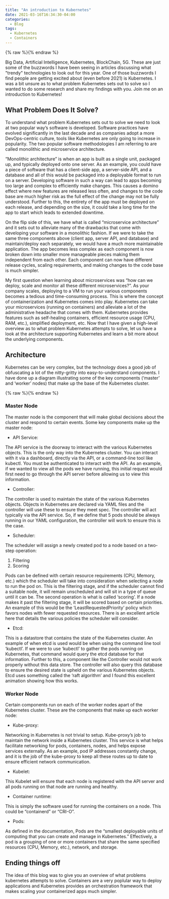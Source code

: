 ```yaml
---
title: "An introduction to Kubernetes"
date: 2021-03-16T16:34:30-04:00
categories:
  - Blog
tags:
  - Kubernetes
  - Containers
---
```


{% raw %}<img src="/blog/assets/images/blog_images/2021-03-16-an-introduction-to-kubernetes/containers.jpeg" alt="">{% endraw %}


Big Data, Artificial Intelligence, Kubernetes, BlockChain, 5G. These are just some of the buzzwords I have been seeing in articles discussing what "trendy" technologies to look out for this year. One of those buzzwords I find people are getting excited about (even before 2021) is Kubernetes. I was a bit unsure as to what problem Kubernetes sets out to solve so I wanted to do some research and share my findings with you. Join me on an introduction to Kubernetes!


## What Problem Does It Solve?


To understand what problem Kubernetes sets out to solve we need to look at two popular way’s software is developed. Software practices have evolved significantly in the last decade and as companies adopt a more DevOps-centric culture, tools like Kubernetes are only going to increase in popularity. The two popular software methodologies I am referring to are called monolithic and microservice architecture.


“Monolithic architecture” is when an app is built as a single unit, packaged up, and typically deployed onto one server. As an example, you could have a piece of software that has a client-side app, a server-side API, and a database and all of this would be packaged into a deployable format to run on a server. Developing software in such a way can lead to apps becoming too large and complex to efficiently make changes. This causes a domino effect where new features are released less often, and changes to the code base are much higher risk as the full effect of the change may not be fully understood. Further to this, the entirety of the app must be deployed on each release, and depending on the size, it could take a long time for the app to start which leads to extended downtime. 


On the flip side of this, we have what is called “microservice architecture” and it sets out to alleviate many of the drawbacks that come with developing your software in a monolithic fashion. If we were to take the same three components above (client app, server API, and database) and maintain/deploy each separately, we would have a much more maintainable application. The app becomes less complex as each component is now broken down into smaller more manageable pieces making them independent from each other. Each component can now have different release cycles, scaling requirements, and making changes to the code base is much simpler.


My first question when learning about microservices was “how can we deploy, scale and monitor all these different microservices?”. As your company scales, deploying to a VM to run your various components becomes a tedious and time-consuming process. This is where the concept of containerization and Kubernetes comes into play.
Kubernetes can take your microservices (running on containers) and alleviate a lot of the administrative headache that comes with them. Kubernetes provides features such as self-healing containers, efficient resource usage (CPU, RAM, etc.), simplified deployment, etc. Now that I have given a high-level overview as to what problem Kubernetes attempts to solve, let us have a look at the architecture supporting Kubernetes and learn a bit more about the underlying components.


## Architecture
Kubernetes can be very complex, but the technology does a good job of obfuscating a lot of the nitty-gritty into easy-to-understand components. I have done up a diagram illustrating some of the key components (‘master’ and ‘worker’ nodes) that make up the base of the Kubernetes cluster. 

{% raw %}<img src="/blog/assets/images/blog_images/2021-03-16-an-introduction-to-kubernetes/architecture.png" alt="">{% endraw %}


### Master Node
The master node is the component that will make global decisions about the cluster and respond to certain events. Some key components make up the master node:  

- API Service:

The API service is the doorway to interact with the various Kubernetes objects. This is the only way into the Kubernetes cluster. You can interact with it via a dashboard, directly via the API, or a command-line tool like kubectl. You must be authenticated to interact with the API. As an example, if we wanted to view all the pods we have running, this initial request would first need to go through the API server before allowing us to view this information. 


- Controller:


The controller is used to maintain the state of the various Kubernetes objects. Objects in Kubernetes are declared via YAML files and the controller will use these to ensure they meet spec. The controller will act typically via the API service. So, if we define that 5 pods should be always running in our YAML configuration, the controller will work to ensure this is the case.


- Scheduler:


The scheduler will assign a newly created pod to a node based on a two-step operation:
1. Filtering
2. Scoring 


Pods can be defined with certain resource requirements (CPU, Memory, etc.) which the scheduler will take into consideration when selecting a node to run the pod on. This is the filtering stage, and if the scheduler cannot find a suitable node, it will remain unscheduled and will sit in a type of queue until it can be. The second operation is what is called ‘scoring’. If a node makes it past the filtering stage, it will be scored based on certain priorities. An example of this would be the ‘LeastRequestedPriority’ policy which favors nodes with fewer requested resources. There is an excellent article here that details the various policies the scheduler will consider. 


- Etcd:


This is a datastore that contains the state of the Kubernetes cluster. An example of when etcd is used would be when using the command line tool ‘kubectl’. If we were to use ‘kubectl’ to gather the pods running on Kubernetes, that command would query the etcd database for that information. Further to this, a component like the Controller would not work properly without this data store. The controller will also query this database to ensure the desired state is upheld on the various Kubernetes objects. Etcd uses something called the ‘raft algorithm’ and I found this excellent animation showing how this works. 


### Worker Node


Certain components run on each of the worker nodes apart of the Kubernetes cluster. These are the components that make up each worker node:


- Kube-proxy:


Networking in Kubernetes is not trivial to setup. Kube-proxy’s job to maintain the network inside a Kubernetes cluster. This service is what helps facilitate networking for pods, containers, nodes, and helps expose services externally. As an example, pod IP addresses constantly change, and it is the job of the kube-proxy to keep all these routes up to date to ensure efficient network communication.
- Kubelet:


This Kubelet will ensure that each node is registered with the API server and all pods running on that node are running and healthy. 


- Container runtime:


This is simply the software used for running the containers on a node. This could be “containerd” or “CRI-O”. 


- Pods: 


As defined in the documentation, Pods are the “smallest deployable units of computing that you can create and manage in Kubernetes.” Effectively, a pod is a grouping of one or more containers that share the same specified resources (CPU, Memory, etc.), network, and storage. 


## Ending things off

The idea of this blog was to give you an overview of what problems kubernetes attempts to solve. Containers are a very poplular way to deploy applications and Kubernetes provides an orchestration framework that makes scaling your containerized apps much simpler. 
